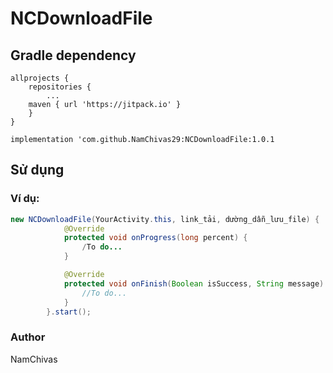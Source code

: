 # NCDownloadFile


## Gradle dependency

```
allprojects {
    repositories {
        ...
	maven { url 'https://jitpack.io' }
	}
}
```

```
implementation 'com.github.NamChivas29:NCDownloadFile:1.0.1
```
## Sử dụng

### Ví dụ:
```java
new NCDownloadFile(YourActivity.this, link_tải, dường_dẫn_lưu_file) {
            @Override
            protected void onProgress(long percent) {
                /To do...
            }

            @Override
            protected void onFinish(Boolean isSuccess, String message) {
            	//To do...
            }
        }.start();
```

### Author
NamChivas
